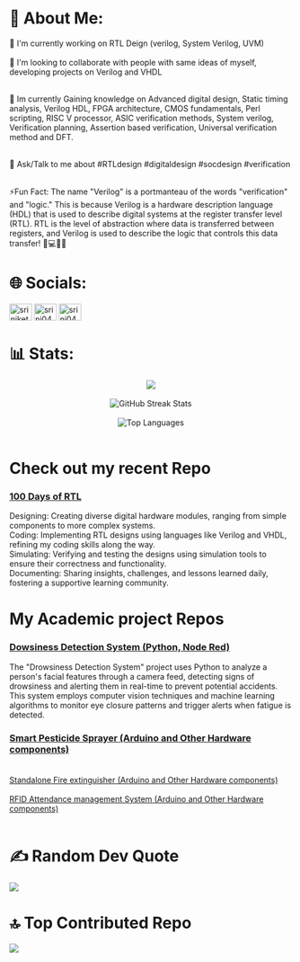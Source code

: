 # 💫 About Me:
🔭 I'm currently working on RTL Deign (verilog, System Verilog, UVM)<br><br>👬 I'm looking to collaborate with people with same ideas of myself, developing projects on Verilog and VHDL<br><br>

🌱 Im currently Gaining knowledge on Advanced digital design, Static timing analysis, Verilog HDL, FPGA architecture, CMOS fundamentals, Perl scripting, RISC V processor, ASIC verification methods, System verilog, Verification planning, Assertion based verification, Universal verification method and DFT. <br><br>

💭 Ask/Talk to me about #RTLdesign #digitaldesign #socdesign #verification <br><br>

⚡Fun Fact: The name "Verilog" is a portmanteau of the words "verification" and "logic." This is because Verilog is a hardware description language (HDL) that is used to describe digital systems at the register transfer level (RTL). RTL is the level of abstraction where data is transferred between registers, and Verilog is used to describe the logic that controls this data transfer!  🧮💻👩‍💼

# 🌐 Socials:
<a href="https://linkedin.com/in/cp024s" target="blank"><img align="center" src="https://raw.githubusercontent.com/rahuldkjain/github-profile-readme-generator/master/src/images/icons/Social/linked-in-alt.svg" alt="sriniketh-jayasendil" height="30" width="40" /></a>
<a href="http://twitter.com/srini047" target="blank"><img align="center" src="https://raw.githubusercontent.com/rahuldkjain/github-profile-readme-generator/master/src/images/icons/Social/twitter.svg" alt="srini047" height="30" width="40" /></a> 
<a href="https://leetcode.com/chandraprakash024/" target="blank"><img align="center" src="https://raw.githubusercontent.com/rahuldkjain/github-profile-readme-generator/master/src/images/icons/Social/leet-code.svg" alt="srini047" height="30" width="40" /></a>


# 📊 Stats:

<div align="center">
    <img src="https://github-readme-stats.vercel.app/api?username=cp024s&show_icons=true&theme=radical">
</div>
<br/>
<div align="center">
    <img src="https://github-readme-streak-stats.herokuapp.com/?user=cp024s&theme=dark&hide_border=false" alt="GitHub Streak Stats">
</div>
<br/>
<div align="center">
    <img src="https://github-readme-stats.vercel.app/api/top-langs/?username=cp024s&theme=dark&hide_border=false&include_all_commits=false&count_private=false&layout=compact" alt="Top Languages">
</div>
<br/>



# Check out my recent Repo <br>
### [100 Days of RTL](https://github.com/cp024s/100-days-of-RTL) <br>
Designing: Creating diverse digital hardware modules, ranging from simple components to more complex systems. <br>
Coding: Implementing RTL designs using languages like Verilog and VHDL, refining my coding skills along the way. <br>
Simulating: Verifying and testing the designs using simulation tools to ensure their correctness and functionality. <br>
Documenting: Sharing insights, challenges, and lessons learned daily, fostering a supportive learning community. <br>


# My Academic project Repos
### [Dowsiness Detection System (Python, Node Red)](https://github.com/cp024s/DDS) <br>
The "Drowsiness Detection System" project uses Python to analyze a person's facial features through a camera feed, detecting signs of drowsiness and alerting them in real-time to prevent potential accidents. This system employs computer vision techniques and machine learning algorithms to monitor eye closure patterns and trigger alerts when fatigue is detected.
<br>

### [Smart Pesticide Sprayer (Arduino and Other Hardware components)](https://github.com/cp024s/Smart-pesiticide-sprayer) <br><br>
[Standalone Fire extinguisher (Arduino and Other Hardware components)](https://github.com/cp024s/Standalone-fire-Extinguisher) <br><br>
[RFID Attendance management System (Arduino and Other Hardware components)](https://github.com/cp024s/RFID-attendance-management) <br><br>

# ✍️ Random Dev Quote

![](https://quotes-github-readme.vercel.app/api?type=horizontal&theme=radical)

# 🔝 Top Contributed Repo
![](https://github-contributor-stats.vercel.app/api?username=cp024s&limit=5&theme=dark&combine_all_yearly_contributions=true)
 <br> <br>
